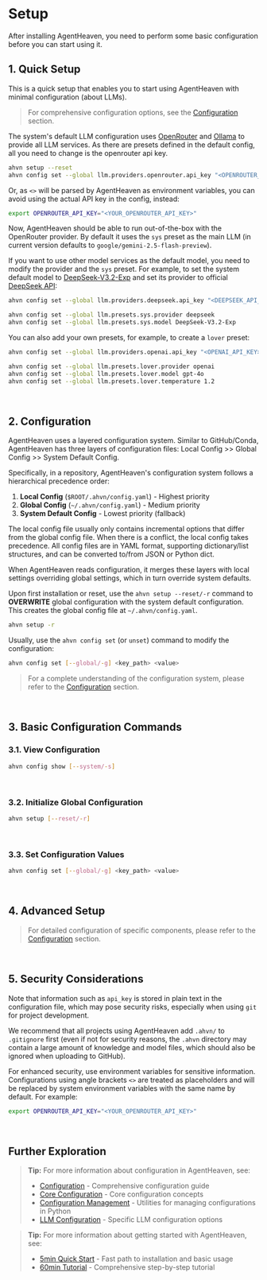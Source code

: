 # Setup

After installing AgentHeaven, you need to perform some basic configuration before you can start using it.

## 1. Quick Setup

This is a quick setup that enables you to start using AgentHeaven with minimal configuration (about LLMs).

> For comprehensive configuration options, see the [Configuration](../configuration/index.md) section.

The system's default LLM configuration uses [OpenRouter](https://openrouter.ai/) and [Ollama](https://ollama.com/) to provide all LLM services. As there are presets defined in the default config, all you need to change is the openrouter api key.
```bash
ahvn setup --reset
ahvn config set --global llm.providers.openrouter.api_key "<OPENROUTER_API_KEY>"
```

Or, as `<>` will be parsed by AgentHeaven as environment variables, you can avoid using the actual API key in the config, instead:

```bash
export OPENROUTER_API_KEY="<YOUR_OPENROUTER_API_KEY>"
```

Now, AgentHeaven should be able to run out-of-the-box with the OpenRouter provider. By default it uses the `sys` preset as the main LLM (in current version defaults to `google/gemini-2.5-flash-preview`).

If you want to use other model services as the default model, you need to modify the provider and the `sys` preset. For example, to set the system default model to [DeepSeek-V3.2-Exp](https://deepseek.ai/) and set its provider to official [DeepSeek API](https://platform.deepseek.com/):
```bash
ahvn config set --global llm.providers.deepseek.api_key "<DEEPSEEK_API_KEY>"

ahvn config set --global llm.presets.sys.provider deepseek
ahvn config set --global llm.presets.sys.model DeepSeek-V3.2-Exp
```

You can also add your own presets, for example, to create a `lover` preset:
```bash
ahvn config set --global llm.providers.openai.api_key "<OPENAI_API_KEY>"

ahvn config set --global llm.presets.lover.provider openai
ahvn config set --global llm.presets.lover.model gpt-4o
ahvn config set --global llm.presets.lover.temperature 1.2
```

<br/>

## 2. Configuration

AgentHeaven uses a layered configuration system. Similar to GitHub/Conda, AgentHeaven has three layers of configuration files: Local Config >> Global Config >> System Default Config.

Specifically, in a repository, AgentHeaven's configuration system follows a hierarchical precedence order:

1. **Local Config** (`$ROOT/.ahvn/config.yaml`) - Highest priority
2. **Global Config** (`~/.ahvn/config.yaml`) - Medium priority  
3. **System Default Config** - Lowest priority (fallback)

The local config file usually only contains incremental options that differ from the global config file. When there is a conflict, the local config takes precedence. All config files are in YAML format, supporting dictionary/list structures, and can be converted to/from JSON or Python dict.

When AgentHeaven reads configuration, it merges these layers with local settings overriding global settings, which in turn override system defaults.

Upon first installation or reset, use the `ahvn setup --reset/-r` command to **OVERWRITE** global configuration with the system default configuration. This creates the global config file at `~/.ahvn/config.yaml`.
```bash
ahvn setup -r
```

Usually, use the `ahvn config set` (or `unset`) command to modify the configuration:

```bash
ahvn config set [--global/-g] <key_path> <value>
```

> For a complete understanding of the configuration system, please refer to the [Configuration](../configuration/index.md) section.

<br/>

## 3. Basic Configuration Commands

### 3.1. View Configuration

```bash
ahvn config show [--system/-s]
```

<br/>

### 3.2. Initialize Global Configuration

```bash
ahvn setup [--reset/-r]
```

<br/>

### 3.3. Set Configuration Values

```bash
ahvn config set [--global/-g] <key_path> <value>
```

<br/>

## 4. Advanced Setup

> For detailed configuration of specific components, please refer to the [Configuration](../configuration/index.md) section.

<br/>

## 5. Security Considerations

Note that information such as `api_key` is stored in plain text in the configuration file, which may pose security risks, especially when using `git` for project development.

We recommend that all projects using AgentHeaven add `.ahvn/` to `.gitignore` first (even if not for security reasons, the `.ahvn` directory may contain a large amount of knowledge and model files, which should also be ignored when uploading to GitHub).

For enhanced security, use environment variables for sensitive information. Configurations using angle brackets `<>` are treated as placeholders and will be replaced by system environment variables with the same name by default. For example:

```bash
export OPENROUTER_API_KEY="<YOUR_OPENROUTER_API_KEY>"
```

<br/>

## Further Exploration

> **Tip:** For more information about configuration in AgentHeaven, see:
> - [Configuration](../configuration/index.md) - Comprehensive configuration guide
> - [Core Configuration](../configuration/core.md) - Core configuration concepts
> - [Configuration Management](../python-guide/utils/basic/config_utils.md) - Utilities for managing configurations in Python
> - [LLM Configuration](../configuration/llm.md) - Specific LLM configuration options

> **Tip:** For more information about getting started with AgentHeaven, see:
> - [5min Quick Start](./5min-quickstart.md) - Fast path to installation and basic usage
> - [60min Tutorial](./60min-tutorial.md) - Comprehensive step-by-step tutorial

<br/>
